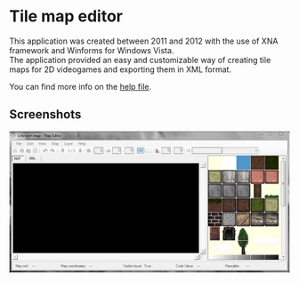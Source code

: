 # Tile map editor
This application was created between 2011 and 2012 with the use of XNA framework and Winforms for Windows Vista.  
The application provided an easy and customizable way of creating tile maps for 2D videogames and exporting them in XML format.

You can find more info on the [help file](./docs/help.pdf).

## Screenshots
![Home](./img/home.jpg "Home screen")